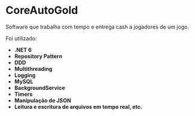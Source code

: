 # **CoreAutoGold**

Software que trabalha com tempo e entrega cash a jogadores de um jogo.

Foi utilizado:

* **.NET 6**
* **Repository Pattern**
* **DDD**
* **Multithreading**
* **Logging**
* **MySQL**
* **BackgroundService**
* **Timers**
* **Manipulação de JSON**
* **Leitura e escritura de arquivos em tempo real, etc.**
